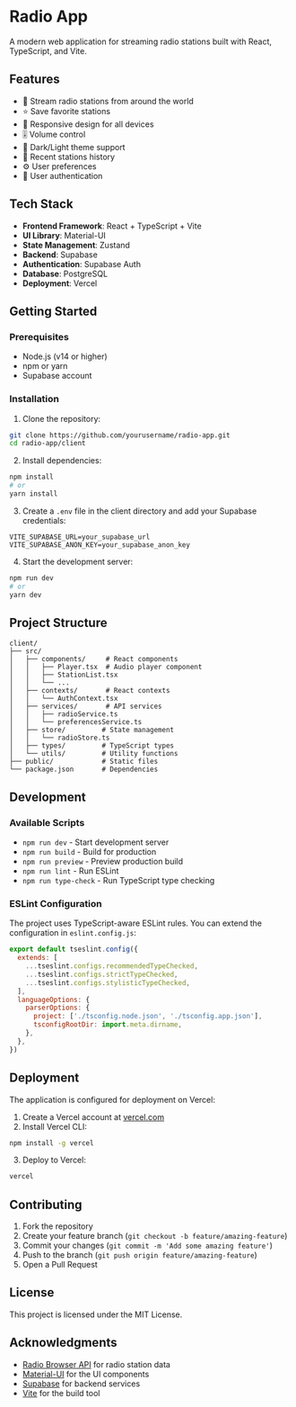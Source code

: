 # Radio App

A modern web application for streaming radio stations built with React, TypeScript, and Vite.

## Features

- 🎵 Stream radio stations from around the world
- ⭐ Save favorite stations
- 📱 Responsive design for all devices
- 🎚️ Volume control
- 🌙 Dark/Light theme support
- 🔄 Recent stations history
- ⚙️ User preferences
- 🔐 User authentication

## Tech Stack

- **Frontend Framework**: React + TypeScript + Vite
- **UI Library**: Material-UI
- **State Management**: Zustand
- **Backend**: Supabase
- **Authentication**: Supabase Auth
- **Database**: PostgreSQL
- **Deployment**: Vercel

## Getting Started

### Prerequisites

- Node.js (v14 or higher)
- npm or yarn
- Supabase account

### Installation

1. Clone the repository:
```bash
git clone https://github.com/yourusername/radio-app.git
cd radio-app/client
```

2. Install dependencies:
```bash
npm install
# or
yarn install
```

3. Create a `.env` file in the client directory and add your Supabase credentials:
```env
VITE_SUPABASE_URL=your_supabase_url
VITE_SUPABASE_ANON_KEY=your_supabase_anon_key
```

4. Start the development server:
```bash
npm run dev
# or
yarn dev
```

## Project Structure

```
client/
├── src/
│   ├── components/     # React components
│   │   ├── Player.tsx  # Audio player component
│   │   ├── StationList.tsx
│   │   └── ...
│   ├── contexts/       # React contexts
│   │   └── AuthContext.tsx
│   ├── services/       # API services
│   │   ├── radioService.ts
│   │   └── preferencesService.ts
│   ├── store/         # State management
│   │   └── radioStore.ts
│   ├── types/         # TypeScript types
│   └── utils/         # Utility functions
├── public/            # Static files
└── package.json       # Dependencies
```

## Development

### Available Scripts

- `npm run dev` - Start development server
- `npm run build` - Build for production
- `npm run preview` - Preview production build
- `npm run lint` - Run ESLint
- `npm run type-check` - Run TypeScript type checking

### ESLint Configuration

The project uses TypeScript-aware ESLint rules. You can extend the configuration in `eslint.config.js`:

```js
export default tseslint.config({
  extends: [
    ...tseslint.configs.recommendedTypeChecked,
    ...tseslint.configs.strictTypeChecked,
    ...tseslint.configs.stylisticTypeChecked,
  ],
  languageOptions: {
    parserOptions: {
      project: ['./tsconfig.node.json', './tsconfig.app.json'],
      tsconfigRootDir: import.meta.dirname,
    },
  },
})
```

## Deployment

The application is configured for deployment on Vercel:

1. Create a Vercel account at [vercel.com](https://vercel.com)
2. Install Vercel CLI:
```bash
npm install -g vercel
```

3. Deploy to Vercel:
```bash
vercel
```

## Contributing

1. Fork the repository
2. Create your feature branch (`git checkout -b feature/amazing-feature`)
3. Commit your changes (`git commit -m 'Add some amazing feature'`)
4. Push to the branch (`git push origin feature/amazing-feature`)
5. Open a Pull Request

## License

This project is licensed under the MIT License.

## Acknowledgments

- [Radio Browser API](https://api.radio-browser.info/) for radio station data
- [Material-UI](https://mui.com/) for the UI components
- [Supabase](https://supabase.io/) for backend services
- [Vite](https://vitejs.dev/) for the build tool

